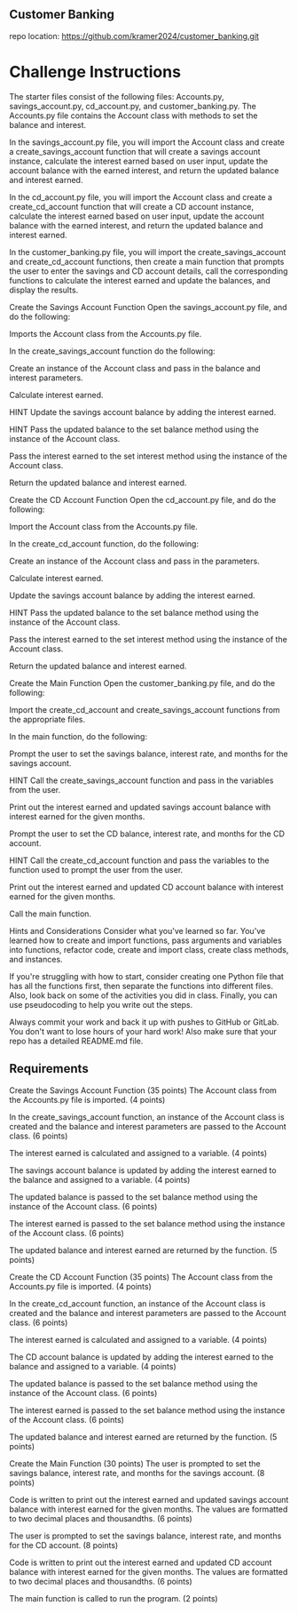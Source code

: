 ## Customer Banking
repo location: https://github.com/kramer2024/customer_banking.git
# Challenge Instructions
The starter files consist of the following files: Accounts.py, savings_account.py, cd_account.py, and customer_banking.py. The Accounts.py file contains the Account class with methods to set the balance and interest.

In the savings_account.py file, you will import the Account class and create a create_savings_account function that will create a savings account instance, calculate the interest earned based on user input, update the account balance with the earned interest, and return the updated balance and interest earned.

In the cd_account.py file, you will import the Account class and create a create_cd_account function that will create a CD account instance, calculate the interest earned based on user input, update the account balance with the earned interest, and return the updated balance and interest earned.

In the customer_banking.py file, you will import the create_savings_account and create_cd_account functions, then create a main function that prompts the user to enter the savings and CD account details, call the corresponding functions to calculate the interest earned and update the balances, and display the results.

Create the Savings Account Function
Open the savings_account.py file, and do the following:

Imports the Account class from the Accounts.py file.

In the create_savings_account function do the following:

Create an instance of the Account class and pass in the balance and interest parameters.

Calculate interest earned.

HINT
Update the savings account balance by adding the interest earned.

HINT
Pass the updated balance to the set balance method using the instance of the Account class.

Pass the interest earned to the set interest method using the instance of the Account class.

Return the updated balance and interest earned.

Create the CD Account Function
Open the cd_account.py file, and do the following:

Import the Account class from the Accounts.py file.

In the create_cd_account function, do the following:

Create an instance of the Account class and pass in the parameters.

Calculate interest earned.

Update the savings account balance by adding the interest earned.

HINT
Pass the updated balance to the set balance method using the instance of the Account class.

Pass the interest earned to the set interest method using the instance of the Account class.

Return the updated balance and interest earned.

Create the Main Function
Open the customer_banking.py file, and do the following:

Import the create_cd_account and create_savings_account functions from the appropriate files.

In the main function, do the following:

Prompt the user to set the savings balance, interest rate, and months for the savings account.

HINT
Call the create_savings_account function and pass in the variables from the user.

Print out the interest earned and updated savings account balance with interest earned for the given months.

Prompt the user to set the CD balance, interest rate, and months for the CD account.

HINT
Call the create_cd_account function and pass the variables to the function used to prompt the user from the user.

Print out the interest earned and updated CD account balance with interest earned for the given months.

Call the main function.

Hints and Considerations
Consider what you've learned so far. You’ve learned how to create and import functions, pass arguments and variables into functions, refactor code, create and import class, create class methods, and instances.

If you're struggling with how to start, consider creating one Python file that has all the functions first, then separate the functions into different files. Also, look back on some of the activities you did in class. Finally, you can use pseudocoding to help you write out the steps.

Always commit your work and back it up with pushes to GitHub or GitLab. You don't want to lose hours of your hard work! Also make sure that your repo has a detailed README.md file.

## Requirements
Create the Savings Account Function (35 points)
The Account class from the Accounts.py file is imported. (4 points)

In the create_savings_account function, an instance of the Account class is created and the balance and interest parameters are passed to the Account class. (6 points)

The interest earned is calculated and assigned to a variable. (4 points)

The savings account balance is updated by adding the interest earned to the balance and assigned to a variable. (4 points)

The updated balance is passed to the set balance method using the instance of the Account class. (6 points)

The interest earned is passed to the set balance method using the instance of the Account class. (6 points)

The updated balance and interest earned are returned by the function. (5 points)

Create the CD Account Function (35 points)
The Account class from the Accounts.py file is imported. (4 points)

In the create_cd_account function, an instance of the Account class is created and the balance and interest parameters are passed to the Account class. (6 points)

The interest earned is calculated and assigned to a variable. (4 points)

The CD account balance is updated by adding the interest earned to the balance and assigned to a variable. (4 points)

The updated balance is passed to the set balance method using the instance of the Account class. (6 points)

The interest earned is passed to the set balance method using the instance of the Account class. (6 points)

The updated balance and interest earned are returned by the function. (5 points)

Create the Main Function (30 points)
The user is prompted to set the savings balance, interest rate, and months for the savings account. (8 points)

Code is written to print out the interest earned and updated savings account balance with interest earned for the given months. The values are formatted to two decimal places and thousandths. (6 points)

The user is prompted to set the savings balance, interest rate, and months for the CD account. (8 points)

Code is written to print out the interest earned and updated CD account balance with interest earned for the given months. The values are formatted to two decimal places and thousandths. (6 points)

The main function is called to run the program. (2 points)